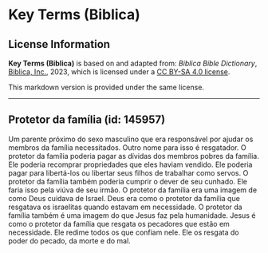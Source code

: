 # Key Terms (Biblica)

## License Information

**Key Terms (Biblica)** is based on and adapted from: _Biblica Bible Dictionary_, [Biblica, Inc.](https://www.biblica.com/), 2023, which is licensed under a [CC BY-SA 4.0 license](https://creativecommons.org/licenses/by-sa/4.0/legalcode.en).

This markdown version is provided under the same license.



--------------------------------

## Protetor da família (id: 145957)

Um parente próximo do sexo masculino que era responsável por ajudar os membros da família necessitados. Outro nome para isso é resgatador. O protetor da família poderia pagar as dívidas dos membros pobres da família. Ele poderia recomprar propriedades que eles haviam vendido. Ele poderia pagar para libertá\-los ou libertar seus filhos de trabalhar como servos. O protetor da família também poderia cumprir o dever de seu cunhado. Ele faria isso pela viúva de seu irmão. O protetor da família era uma imagem de como Deus cuidava de Israel. Deus era como o protetor da família que resgatava os israelitas quando estavam em necessidade. O protetor da família também é uma imagem do que Jesus faz pela humanidade. Jesus é como o protetor da família que resgata os pecadores que estão em necessidade. Ele redime todos os que confiam nele. Ele os resgata do poder do pecado, da morte e do mal.



